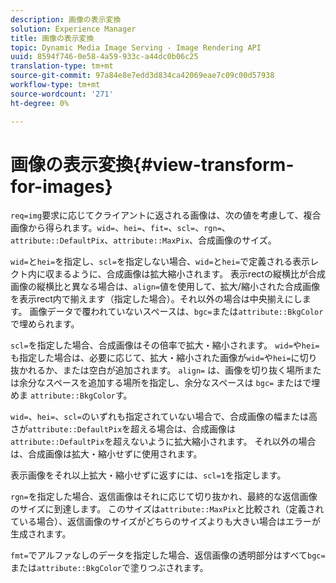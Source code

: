 ```yaml
---
description: 画像の表示変換
solution: Experience Manager
title: 画像の表示変換
topic: Dynamic Media Image Serving - Image Rendering API
uuid: 8594f746-0e58-4a59-933c-a44dc0b06c25
translation-type: tm+mt
source-git-commit: 97a84e8e7edd3d834ca42069eae7c09c00d57938
workflow-type: tm+mt
source-wordcount: '271'
ht-degree: 0%

---
```



# 画像の表示変換{#view-transform-for-images}

`req=img`要求に応じてクライアントに返される画像は、次の値を考慮して、複合画像から得られます。`wid=`、`hei=`、`fit=`、`scl=`、`rgn=`、`attribute::DefaultPix`、`attribute::MaxPix`、合成画像のサイズ。

`wid=`と`hei=`を指定し、`scl=`を指定しない場合、`wid=`と`hei=`で定義される表示レクト内に収まるように、合成画像は拡大縮小されます。 表示rectの縦横比が合成画像の縦横比と異なる場合は、`align=`値を使用して、拡大/縮小された合成画像を表示rect内で揃えます（指定した場合）。それ以外の場合は中央揃えにします。 画像データで覆われていないスペースは、`bgc=`または`attribute::BkgColor`で埋められます。

`scl=`を指定した場合、合成画像はその倍率で拡大・縮小されます。 `wid=`や`hei=`も指定した場合は、必要に応じて、拡大・縮小された画像が`wid=`や`hei=`に切り抜かれるか、または空白が追加されます。 `align=` は、画像を切り抜く場所または余分なスペースを追加する場所を指定し、余分なスペースは `bgc=` またはで埋めま `attribute::BkgColor`す。

`wid=`、`hei=`、`scl=`のいずれも指定されていない場合で、合成画像の幅または高さが`attribute::DefaultPix`を超える場合は、合成画像は`attribute::DefaultPix`を超えないように拡大縮小されます。 それ以外の場合は、合成画像は拡大・縮小せずに使用されます。

表示画像をそれ以上拡大・縮小せずに返すには、`scl=1`を指定します。

`rgn=`を指定した場合、返信画像はそれに応じて切り抜かれ、最終的な返信画像のサイズに到達します。 このサイズは`attribute::MaxPix`と比較され（定義されている場合）、返信画像のサイズがどちらのサイズよりも大きい場合はエラーが生成されます。

`fmt=`でアルファなしのデータを指定した場合、返信画像の透明部分はすべて`bgc=`または`attribute::BkgColor`で塗りつぶされます。
